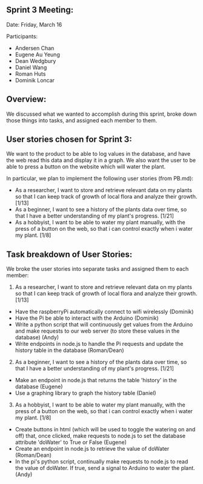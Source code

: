 ## Sprint 3 Meeting:

Date: Friday, March 16

Participants:

  - Andersen Chan
  - Eugene Au Yeung
  - Dean Wedgbury
  - Daniel Wang
  - Roman Huts
  - Dominik Loncar

## Overview:

We discussed what we wanted to accomplish during this sprint, broke down those things into tasks, and assigned each member to them.

## User stories chosen for Sprint 3:

We want to the product to be able to log values in the database, and have the web read this data and display it in a graph. We also want the user to be able to press a button on the website which will water the plant.

In particular, we plan to implement the following user stories (from PB.md):

- As a researcher, I want to store and retrieve relevant data on my plants so that I can keep track of growth of local flora and analyze their growth. [1/13]
- As a beginner, I want to see a history of the plants data over time, so that I have a better understanding of my plant's progress. [1/21]
- As a hobbyist, I want to be able to water my plant manually, with the press of a button on the web, so that i can control exactly when i water my plant. [1/8]

## Task breakdown of User Stories:

We broke the user stories into separate tasks and assigned them to each member:

1. As a researcher, I want to store and retrieve relevant data on my plants so that I can keep track of growth of local flora and analyze their growth. [1/13]

- Have the raspberryPi automatically connect to wifi wirelessly (Dominik)
- Have the Pi be able to interact with the Arduino (Dominik)
- Write a python script that will continuously get values from the Arduino and make requests to our web server (to store these values in the database) (Andy)
- Write endpoints in node.js to handle the Pi requests and update the history table in the database (Roman/Dean)

2. As a beginner, I want to see a history of the plants data over time, so that I have a better understanding of my plant's progress. [1/21]

- Make an endpoint in node.js that returns the table 'history' in the database (Eugene)
- Use a graphing library to graph the history table (Daniel) 


3. As a hobbyist, I want to be able to water my plant manually, with the press of a button on the web, so that i can control exactly when i water my plant. [1/8]

- Create buttons in html (which will be used to toggle the watering on and off) that, once clicked, make requests to node.js to set the database attribute 'doWater' to True or False (Eugene)
- Create an endpoint in node.js to retrieve the value of doWater (Roman/Dean)
- In the pi's python script, continually make requests to node.js to read the value of doWater. If true, send a signal to Arduino to water the plant. (Andy)


